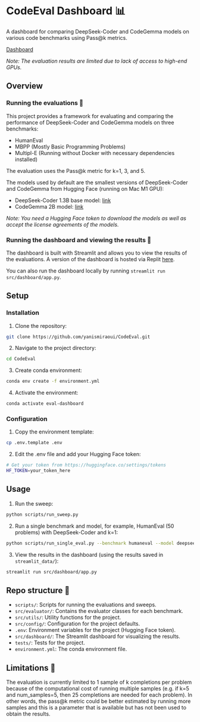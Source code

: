 # CodeEval Dashboard 📊

A dashboard for comparing DeepSeek-Coder and CodeGemma models on various code benchmarks using Pass@k metrics.

[Dashboard](https://code-eval.replit.app/)

*Note: The evaluation results are limited due to lack of access to high-end GPUs.*

## Overview

### Running the evaluations 🧪
This project provides a framework for evaluating and comparing the performance of DeepSeek-Coder and CodeGemma models on three benchmarks:
- HumanEval
- MBPP (Mostly Basic Programming Problems)
- Multipl-E (Running without Docker with necessary dependencies installed)

The evaluation uses the Pass@k metric for k=1, 3, and 5.

The models used by default are the smallest versions of DeepSeek-Coder and CodeGemma from Hugging Face (running on Mac M1 GPU):
- DeepSeek-Coder 1.3B base model: [link](https://huggingface.co/deepseek-ai/deepseek-coder-1.3b-base)
- CodeGemma 2B model: [link](https://huggingface.co/google/codegemma-2b)

*Note: You need a Hugging Face token to download the models as well as accept the license agreements of the models.*

### Running the dashboard and viewing the results 🚀

The dashboard is built with Streamlit and allows you to view the results of the evaluations. A version of the dashboard is hosted via Replit [here](https://code-eval.replit.app/).

You can also run the dashboard locally by running `streamlit run src/dashboard/app.py`.

## Setup

### Installation

1. Clone the repository:
```bash
git clone https://github.com/yanismiraoui/CodeEval.git
```

2. Navigate to the project directory:
```bash
cd CodeEval
```

3. Create conda environment:
```bash
conda env create -f environment.yml
```

4. Activate the environment:
```bash
conda activate eval-dashboard
```

### Configuration

1. Copy the environment template:
```bash
cp .env.template .env
```

2. Edit the .env file and add your Hugging Face token:
```bash
# Get your token from https://huggingface.co/settings/tokens
HF_TOKEN=your_token_here
```

## Usage

1. Run the sweep:
```bash
python scripts/run_sweep.py
```

2. Run a single benchmark and model, for example, HumanEval (50 problems) with DeepSeek-Coder and k=1:
```bash
python scripts/run_single_eval.py --benchmark humaneval --model deepseek --k 1 --num_problems 50 --temperature 0.2 --max_length 512
```

3. View the results in the dashboard (using the results saved in `streamlit_data/`):
```bash
streamlit run src/dashboard/app.py
```

## Repo structure 📁

- `scripts/`: Scripts for running the evaluations and sweeps.
- `src/evaluator/`: Contains the evaluator classes for each benchmark.
- `src/utils/`: Utility functions for the project.
- `src/config/`: Configuration for the project defaults.
- `.env`: Environment variables for the project (Hugging Face token).
- `src/dashboard/`: The Streamlit dashboard for visualizing the results.
- `tests/`: Tests for the project.
- `environment.yml`: The conda environment file.


## Limitations 🚧
The evaluation is currently limited to 1 sample of k completions per problem because of the computational cost of running multiple samples (e.g. if k=5 and num_samples=5, then 25 completions are needed for each problem). In other words, the pass@k metric could be better estimated by running more samples and this is a parameter that is available but has not been used to obtain the results.
